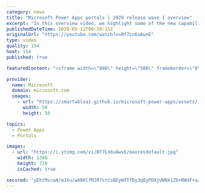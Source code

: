 ```yaml
---
category: news
title: "Microsoft Power Apps portals | 2020 release wave 1 overview"
excerpt: "In this overview video, we highlight some of the new capabilities included in the latest update to Microsoft Power Apps portals.     Here are the capabilities covered:   •    Power BI integration, so you can quickly add Power BI reports, tables, and dashboards to your portals without coding.  •    Themes"
publishedDateTime: 2020-05-12T00:10:15Z
originalUrl: "https://youtube.com/watch?v=Bf7Ln6uAwxE"
type: video
quality: 154
heat: 154
published: true

featuredContent: "<iframe width=\"800\" height=\"500\" frameborder=\"0\" src=\"https://www.youtube.com/embed/Bf7Ln6uAwxE\" allow=\"accelerometer; autoplay; encrypted-media; gyroscope; picture-in-picture\" allowfullscreen></iframe>"

provider:
  name: Microsoft
  domain: microsoft.com
  images:
    - url: "https://smartableai.github.io/microsoft-power-apps/assets/images/organizations/microsoft.com-50x50.jpg"
      width: 50
      height: 50

topics:
  - Power Apps
  - Portals

images:
  - url: "https://i.ytimg.com/vi/Bf7Ln6uAwxE/maxresdefault.jpg"
    width: 1280
    height: 720
    isCached: true

secured: "yEhtMvcwA/mJXu/w6B0lfMJR7stCsBEyWfTfDy3qOyPDXjUWNk1Z6+RWdF+azxfmlHoiSR9KYYKY16y50Mzmx6Wzk1azyZmeQH9IZojgmS7pDavZAnWv5NcfECLnNf6zCLK767EqxWE2hU5h0sLhFXNOFIe0iTci6YY+kThaotNaLUiZsyQtM4OHNfHY+82vzuqvz7CC2QLYE1Mt4ZZiCT4kot2UOqSYaiIV1pSpEjeicmXPSvAqeqGz5ucthR4u6mJ/HYMV0vYJz4q+IbDM7j9AEOhfu/6DfDlc8xX4HANtWyE52wqqgOxuUKbTGiWInWHnakzUsndYPV4HhWDIU4QCYNeLCKiKbnifWbzWbqggfL3eFqpYml0Am0LdR4yIZrhMtJOKEdxXKQe6BZCNfEYZS/GG8Hi0i9iULdJnQsRjeI9uXsQEVMxv0FSeiNOg;NKV8O6oo5SLIFMWWHhi6dw=="
---
```


